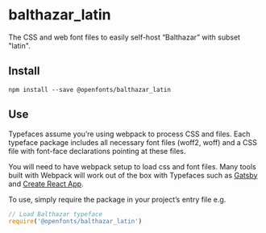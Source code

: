 
# balthazar_latin

The CSS and web font files to easily self-host “Balthazar” with subset "latin".

## Install

`npm install --save @openfonts/balthazar_latin`

## Use

Typefaces assume you’re using webpack to process CSS and files. Each typeface
package includes all necessary font files (woff2, woff) and a CSS file with
font-face declarations pointing at these files.

You will need to have webpack setup to load css and font files. Many tools built
with Webpack will work out of the box with Typefaces such as [Gatsby](https://github.com/gatsbyjs/gatsby)
and [Create React App](https://github.com/facebookincubator/create-react-app).

To use, simply require the package in your project’s entry file e.g.

```javascript
// Load Balthazar typeface
require('@openfonts/balthazar_latin')
```
